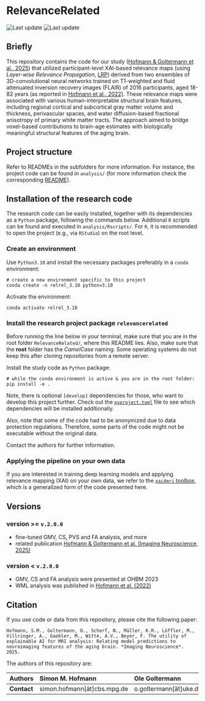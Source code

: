 # RelevanceRelated

![Last update](https://img.shields.io/badge/where-MPI_CBS-green)
![Last update](https://img.shields.io/badge/version-v.2.0.0-blue)

## Briefly

This repository contains the code for our study ([Hofmann & Goltermann et al., 2025](README.md#citation)) that utilized participant-level XAI-based relevance maps
(using *Layer-wise Relevance Propagation*, [LRP](https://journals.plos.org/plosone/article?id=10.1371/journal.pone.0130140))
derived from two ensembles of 3D-convolutional neural networks
trained on T1-weighted and fluid attenuated inversion recovery images (FLAIR) of 2016 participants, aged 18-82 years
(as reported in [Hofmann et al., 2022)](https://doi.org/10.1016/j.neuroimage.2022.119504).
These relevance maps were associated with various human-interpretable structural brain features,
including regional cortical and subcortical gray matter volume and thickness, perivascular spaces,
and water diffusion-based fractional anisotropy of primary white matter tracts.
The approach aimed to bridge voxel-based contributions to brain-age estimates with biologically meaningful
structural features of the aging brain.

## Project structure

Refer to READMEs in the subfolders for more information.
For instance, the project code can be found in `analysis/`
(for more information check the corresponding [README](./analysis/README.md)).

## Installation of the research code

The research code can be easily installed, together with its dependencies as a `Python` package,
following the commands below. Additional `R` scripts can be found and executed in `analysis/Rscripts/`.
For `R`, it is recommended to open the project (e.g., via `RStudio`) on the root level.

### Create an environment

Use `Python3.10` and install the necessary packages preferably in a `conda` environment:

```shell
# create a new environment specific to this project
conda create -n relrel_3.10 python=3.10
```

Activate the environment:

```
conda activate relrel_3.10
```

### Install the research project package `relevancerelated`

Before running the line below in your terminal, make sure that you are in the root folder `RelevanceRelated/`,
where this README lies.
Also, make sure that the **root** folder has the *CamelCase* naming.
Some operating systems do not keep this after cloning repositories from a remote server.

Install the study code as `Python` package:

```shell
# while the conda environment is active & you are in the root folder:
pip install -e .
```

Note, there is optional `[develop]` dependencies for those, who want to develop this project further.
Check out the [`pyproject.toml`](./pyproject.toml) file to see which dependencies will be installed additionally.

Also, note that some of the code had to be anonymized due to data protection regulations.
Therefore, some parts of the code might not be executable without the original data.

Contact the authors for further information.

### Applying the pipeline on your own data

If you are interested in training deep learning models and applying relevance mapping (XAI) on your own data,
we refer to the [`xai4mri` toolbox](https://shescher.github.io/xai4mri/),
which is a generalized form of the code presented here.

## Versions

### version >= `v.2.0.0`
* fine-tuned GMV, CS, PVS and FA analysis, and more
* related publication [Hofmann & Goltermann et al. (Imaging Neuroscience, 2025)](#citation)

### version < `v.2.0.0`

* GMV, CS and FA analysis were presented at OHBM 2023
* WML analysis was published in [Hofmann et al. (2022)](https://doi.org/10.1016/j.neuroimage.2022.119504)

## Citation

If you use code or data from this repository, please cite the following paper:

    Hofmann, S.M., Goltermann, O., Scherf, N., Müller, K.R., Löffler, M., Villringer, A., Gaebler, M., Witte, A.V., Beyer, F. The utility of explainable AI for MRI analysis: Relating model predictions to neuroimaging features of the aging brain. *Imaging Neuroscience*. 2025.

The authors of this repository are:

| Authors      | Simon M. Hofmann            | Ole Goltermann           | Frauke Beyer          |
|:-------------|:----------------------------|:-------------------------|:----------------------|
| **Contact**  | simon.hofmann[ät]cbs.mpg.de | o.goltermann[ät]uke.de   | fbeyer[ät]cbs.mpg.de  |
